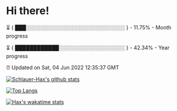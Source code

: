 # Hi there!

⏳ { ███░░░░░░░░░░░░░░░░░░░░░░░░░░░ } - 11.75% - Month progress

⏳ { ████████████░░░░░░░░░░░░░░░░░░ } - 42.34% - Year progress

⏰ Updated on Sat, 04 Jun 2022 12:35:37 GMT


[![Schlauer-Hax's github stats](https://github-readme-stats.vercel.app/api?username=Schlauer-Hax&show_icons=true&theme=dark&count_private=true)](https://github.com/Schlauer-Hax)


[![Top Langs](https://github-readme-stats.vercel.app/api/top-langs/?username=Schlauer-Hax&layout=compact&theme=dark)](https://github.com/Schlauer-Hax?tab=repositories)


[![Hax's wakatime stats](https://github-readme-stats.vercel.app/api/wakatime?username=Hax&theme=dark)](https://wakatime.com/@Hax)

